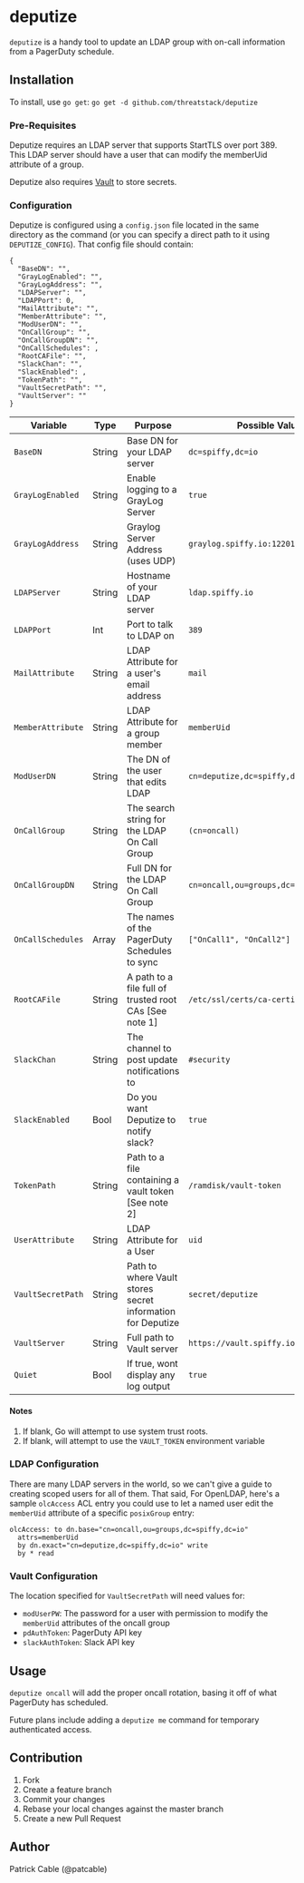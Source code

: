 # deputize

`deputize` is a handy tool to update an LDAP group with on-call information
from a PagerDuty schedule.

## Installation

To install, use `go get`: `go get -d github.com/threatstack/deputize`

### Pre-Requisites

Deputize requires an LDAP server that supports StartTLS over port 389. This
LDAP server should have a user that can modify the memberUid attribute of a
group.

Deputize also requires [Vault](https://github.com/hashicorp/vault) to store secrets.

### Configuration

Deputize is configured using a `config.json` file located in the same directory
as the command (or you can specify a direct path to it using `DEPUTIZE_CONFIG`).
That config file should contain:

```
{
  "BaseDN": "",
  "GrayLogEnabled": "",
  "GrayLogAddress": "",
  "LDAPServer": "",
  "LDAPPort": 0,
  "MailAttribute": "",
  "MemberAttribute": "",
  "ModUserDN": "",
  "OnCallGroup": "",
  "OnCallGroupDN": "",
  "OnCallSchedules": ,
  "RootCAFile": "",
  "SlackChan": "",
  "SlackEnabled": ,
  "TokenPath": "",
  "VaultSecretPath": "",
  "VaultServer": ""
}
```

| Variable          | Type   | Purpose                                                    | Possible Value                        |
|-------------------|--------|------------------------------------------------------------|---------------------------------------|
| `BaseDN`          | String | Base DN for your LDAP server                               | `dc=spiffy,dc=io`                     |
| `GrayLogEnabled`  | String | Enable logging to a GrayLog Server                         | `true`                                |
| `GrayLogAddress`  | String | Graylog Server Address (uses UDP)                          | `graylog.spiffy.io:12201`             |
| `LDAPServer`      | String | Hostname of your LDAP server                               | `ldap.spiffy.io`                      |
| `LDAPPort`        | Int    | Port to talk to LDAP on                                    | `389`                                 |
| `MailAttribute`   | String | LDAP Attribute for a user's email address                  | `mail`                                |
| `MemberAttribute` | String | LDAP Attribute for a group member                          | `memberUid`                           |
| `ModUserDN`       | String | The DN of the user that edits LDAP                         | `cn=deputize,dc=spiffy,dc=io`         |
| `OnCallGroup`     | String | The search string for the LDAP On Call Group               | `(cn=oncall)`                         |
| `OnCallGroupDN`   | String | Full DN for the LDAP On Call Group                         | `cn=oncall,ou=groups,dc=spiffy,dc=io` |
| `OnCallSchedules` | Array  | The names of the PagerDuty Schedules to sync               | `["OnCall1", "OnCall2"]`              |
| `RootCAFile`      | String | A path to a file full of trusted root CAs [See note 1]     | `/etc/ssl/certs/ca-certificates.crt`  |
| `SlackChan`       | String | The channel to post update notifications to                | `#security`                           |
| `SlackEnabled`    | Bool   | Do you want Deputize to notify slack?                      | `true`                                |
| `TokenPath`       | String | Path to a file containing a vault token [See note 2]       | `/ramdisk/vault-token`                |
| `UserAttribute`   | String | LDAP Attribute for a User                                  | `uid`                                 |
| `VaultSecretPath` | String | Path to where Vault stores secret information for Deputize | `secret/deputize`                     |
| `VaultServer`     | String | Full path to Vault server                                  | `https://vault.spiffy.io:8200`        |
| `Quiet`           | Bool   | If true, wont display any log output                       | `true`                                |

#### Notes

1. If blank, Go will attempt to use system trust roots.
1. If blank, will attempt to use the `VAULT_TOKEN` environment variable

### LDAP Configuration

There are many LDAP servers in the world, so we can't give a guide to creating
scoped users for all of them. That said, For OpenLDAP, here's a sample
`olcAccess` ACL entry you could use to let a named user edit the `memberUid`
attribute of a specific `posixGroup` entry:
```
olcAccess: to dn.base="cn=oncall,ou=groups,dc=spiffy,dc=io"
  attrs=memberUid
  by dn.exact="cn=deputize,dc=spiffy,dc=io" write
  by * read
```

### Vault Configuration

The location specified for `VaultSecretPath` will need values for:
* `modUserPW`: The password for a user with permission to modify the `memberUid`
  attributes of the oncall group
* `pdAuthToken`: PagerDuty API key
* `slackAuthToken`: Slack API key

## Usage

`deputize oncall` will add the proper oncall rotation, basing it off of
what PagerDuty has scheduled.

Future plans include adding a `deputize me` command for temporary authenticated
access.

## Contribution

1. Fork
1. Create a feature branch
1. Commit your changes
1. Rebase your local changes against the master branch
1. Create a new Pull Request

## Author

Patrick Cable (@patcable)
